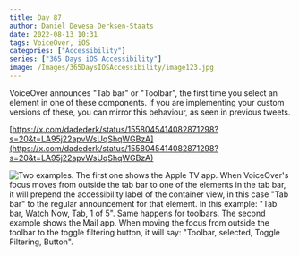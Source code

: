 ```yaml
---
title: Day 87
author: Daniel Devesa Derksen-Staats
date: 2022-08-13 10:31
tags: VoiceOver, iOS
categories: ["Accessibility"]
series: ["365 Days iOS Accessibility"]
image: /Images/365DaysIOSAccessibility/image123.jpg
---
```


VoiceOver announces "Tab bar" or "Toolbar", the first time you select an element in one of these components. If you are implementing your custom versions of these, you can mirror this behaviour, as seen in previous tweets. 

[https://x.com/dadederk/status/1558045414082871298?s=20&t=LA95j22apvWsUqShqWGBzA](https://x.com/dadederk/status/1558045414082871298?s=20&t=LA95j22apvWsUqShqWGBzA)

![Two examples. The first one shows the Apple TV app. When VoiceOver's focus moves from outside the tab bar to one of the elements in the tab bar, it will prepend the accessibility label of the container view, in this case "Tab bar" to the regular announcement for that element. In this example: "Tab bar, Watch Now, Tab, 1 of 5". Same happens for toolbars. The second example shows the Mail app. When moving the focus from outside the toolbar to the toggle filtering button, it will say: "Toolbar, selected, Toggle Filtering, Button".](/Images/365DaysIOSAccessibility/image123.jpg)